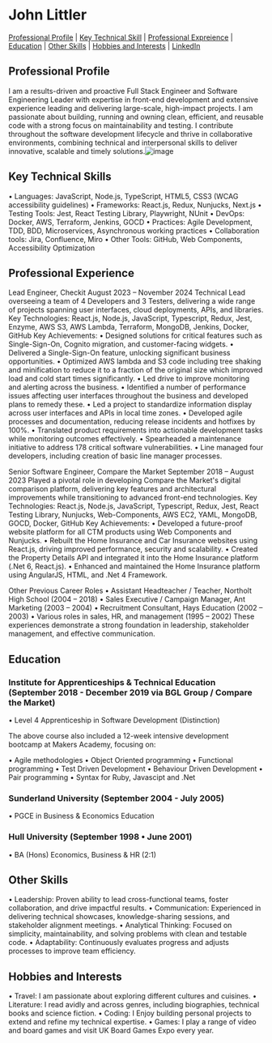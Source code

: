 # John Littler

[Professional Profile](#professional-profile) | [Key Technical Skill](#key-technical-skills) | [Professional Expreience](#professional-experience) | [Education](#education) | [Other Skills](#other-skills) | [Hobbies and Interests](#hobbies-and-interests) | [LinkedIn](https://www.linkedin.com/in/john-littler-057687218/)

## Professional Profile

I am a results-driven and proactive Full Stack Engineer and Software Engineering Leader with expertise in front-end development and extensive experience leading and delivering large-scale, high-impact projects. I am passionate about building, running and owning clean, efficient, and reusable code with a strong focus on maintainability and testing. I contribute throughout the software development lifecycle and thrive in collaborative environments, combining technical and interpersonal skills to deliver innovative, scalable and timely solutions.![image](https://github.com/user-attachments/assets/cc087c47-7b15-4897-81f2-ffaa4b6a2fb8)

## Key Technical Skills

•	Languages: JavaScript, Node.js, TypeScript, HTML5, CSS3 (WCAG accessibility guidelines)
•	Frameworks: React.js, Redux, Nunjucks, Next.js
•	Testing Tools: Jest, React Testing Library, Playwright, NUnit
•	DevOps: Docker, AWS, Terraform, Jenkins, GOCD
•	Practices: Agile Development, TDD, BDD, Microservices, Asynchronous working practices
•	Collaboration tools: Jira, Confluence, Miro
•	Other Tools: GitHub, Web Components, Accessibility Optimization

## Professional Experience

Lead Engineer, Checkit
August 2023 – November 2024
Technical Lead overseeing a team of 4 Developers and 3 Testers, delivering a wide range of projects spanning user interfaces, cloud deployments, APIs, and libraries.
Key Technologies: React.js, Node.js, JavaScript, Typescript, Redux, Jest, Enzyme, AWS S3, AWS Lambda, Terraform, MongoDB, Jenkins, Docker, GitHub
Key Achievements:
•	Designed solutions for critical features such as Single-Sign-On, Cognito migration, and customer-facing widgets.
•	Delivered a Single-Sign-On feature, unlocking significant business opportunities.
•	Optimized AWS lambda and S3 code including tree shaking and minification to reduce it to a fraction of the original size which improved load and cold start times significantly.
•	Led drive to improve monitoring and alerting across the business.
•	Identified a number of performance issues affecting user interfaces throughout the business and developed plans to remedy these.
•	Led a project to standardize information display across user interfaces and APIs in local time zones.
•	Developed agile processes and documentation, reducing release incidents and hotfixes by 100%.
•	Translated product requirements into actionable development tasks while monitoring outcomes effectively.
•	Spearheaded a maintenance initiative to address 178 critical software vulnerabilities.
•	Line managed four developers, including creation of basic line manager processes.

Senior Software Engineer, Compare the Market
September 2018 – August 2023
Played a pivotal role in developing Compare the Market's digital comparison platform, delivering key features and architectural improvements while transitioning to advanced front-end technologies.
Key Technologies: React.js, Node.js, JavaScript, Typescript, Redux, Jest, React Testing Library, Nunjucks, Web-Components, AWS EC2, YAML, MongoDB, GOCD, Docker, GitHub
Key Achievements:
•	Developed a future-proof website platform for all CTM products using Web Components and Nunjucks.
•	Rebuilt the Home Insurance and Car Insurance websites using React.js, driving improved performance, security and scalability.
•	Created the Property Details API and integrated it into the Home Insurance platform (.Net 6, React.js).
•	Enhanced and maintained the Home Insurance platform using AngularJS, HTML, and .Net 4 Framework.

Other Previous Career Roles
•	Assistant Headteacher / Teacher, Northolt High School (2004 – 2018)
•	Sales Executive / Campaign Manager, Ant Marketing (2003 – 2004)
•	Recruitment Consultant, Hays Education (2002 – 2003)
•	Various roles in sales, HR, and management (1995 – 2002)
These experiences demonstrate a strong foundation in leadership, stakeholder management, and effective communication.

## Education

###  Institute for Apprenticeships & Technical Education (September 2018 - December 2019 via BGL Group / Compare the Market)

•	Level 4 Apprenticeship in Software Development (Distinction)

The above course also included a 12-week intensive development bootcamp at Makers Academy, focusing on:

•	Agile methodologies
•	Object Oriented programming
•	Functional programming
•	Test Driven Development
•	Behaviour Driven Development
•	Pair programming
•	Syntax for Ruby, Javascipt and .Net

### Sunderland University (September 2004 - July 2005)

•	PGCE in Business & Economics Education

### Hull University (September 1998 •	June 2001)

•	BA (Hons) Economics, Business & HR (2:1)

## Other Skills

•	Leadership: Proven ability to lead cross-functional teams, foster collaboration, and drive impactful results.
•	Communication: Experienced in delivering technical showcases, knowledge-sharing sessions, and stakeholder alignment meetings.
•	Analytical Thinking: Focused on simplicity, maintainability, and solving problems with clean and testable code.
•	Adaptability: Continuously evaluates progress and adjusts processes to improve team efficiency.

## Hobbies and Interests

•	Travel: I am passionate about exploring different cultures and cuisines.
•	Literature: I read avidly and across genres, including biographies, technical books and science fiction.
•	Coding: I Enjoy building personal projects to extend and refine my technical expertise.
•	Games: I play a range of video and board games and visit UK Board Games Expo every year.
